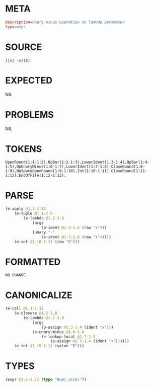 # META
~~~ini
description=Unary minus operation on lambda parameter
type=expr
~~~
# SOURCE
~~~roc
(|x| -x)(5)
~~~
# EXPECTED
NIL
# PROBLEMS
NIL
# TOKENS
~~~zig
OpenRound(1:1-1:2),OpBar(1:2-1:3),LowerIdent(1:3-1:4),OpBar(1:4-1:5),OpUnaryMinus(1:6-1:7),LowerIdent(1:7-1:8),CloseRound(1:8-1:9),NoSpaceOpenRound(1:9-1:10),Int(1:10-1:11),CloseRound(1:11-1:12),EndOfFile(1:12-1:12),
~~~
# PARSE
~~~clojure
(e-apply @1.1-1.12
	(e-tuple @1.1-1.9
		(e-lambda @1.2-1.8
			(args
				(p-ident @1.3-1.4 (raw "x")))
			(unary "-"
				(e-ident @1.7-1.8 (raw "x")))))
	(e-int @1.10-1.11 (raw "5")))
~~~
# FORMATTED
~~~roc
NO CHANGE
~~~
# CANONICALIZE
~~~clojure
(e-call @1.1-1.12
	(e-closure @1.2-1.8
		(e-lambda @1.2-1.8
			(args
				(p-assign @1.3-1.4 (ident "x")))
			(e-unary-minus @1.6-1.8
				(e-lookup-local @1.7-1.8
					(p-assign @1.3-1.4 (ident "x"))))))
	(e-int @1.10-1.11 (value "5")))
~~~
# TYPES
~~~clojure
(expr @1.1-1.12 (type "Num(_size)"))
~~~
